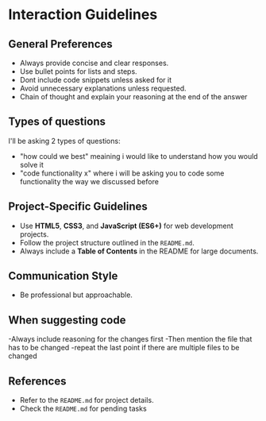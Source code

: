 # Interaction Guidelines

## General Preferences
- Always provide concise and clear responses.
- Use bullet points for lists and steps.
- Dont include code snippets unless asked for it
- Avoid unnecessary explanations unless requested.
- Chain of thought and explain your reasoning at the end of the answer

## Types of questions
I'll be asking 2 types of questions:
- "how could we best" meaining i would like to understand how you would solve it
- "code functionality x" where i will be asking you to code some functionality the way we discussed before


## Project-Specific Guidelines
- Use **HTML5**, **CSS3**, and **JavaScript (ES6+)** for web development projects.
- Follow the project structure outlined in the `README.md`.
- Always include a **Table of Contents** in the README for large documents.

## Communication Style
- Be professional but approachable.

## When suggesting code
-Always include reasoning for the changes first
-Then mention the file that has to be changed
-repeat the last point if there are multiple files to be changed

## References
- Refer to the `README.md` for project details.
- Check the `README.md` for pending tasks
